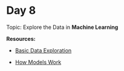 <h1>Day 8</h1>

Topic: Explore the Data in <b>Machine Learning</b> 

**Resources:**
- <a href="https://www.kaggle.com/dansbecker/basic-data-exploration?utm_medium=email&utm_source=gamma&utm_campaign=thirty-days-of-ml&utm_content=day-8"> Basic Data Exploration
 </a>
 
- <a href="https://www.kaggle.com/dansbecker/how-models-work?utm_medium=email&utm_source=gamma&utm_campaign=thirty-days-of-ml&utm_content=day-8"> How Models Work </a>


